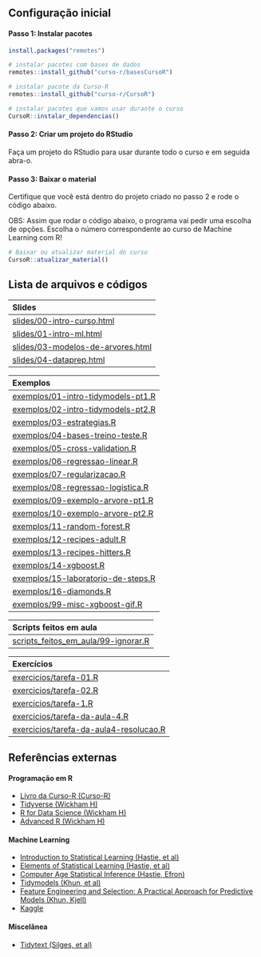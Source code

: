 
<!-- README.md is generated from README.Rmd. Please edit that file -->

## Configuração inicial

#### Passo 1: Instalar pacotes

``` r
install.packages("remotes")

# instalar pacotes com bases de dados
remotes::install_github("curso-r/basesCursoR")

# instalar pacote da Curso-R
remotes::install_github("curso-r/CursoR")

# instalar pacotes que vamos usar durante o curso
CursoR::instalar_dependencias()
```

#### Passo 2: Criar um projeto do RStudio

Faça um projeto do RStudio para usar durante todo o curso e em seguida
abra-o.

#### Passo 3: Baixar o material

Certifique que você está dentro do projeto criado no passo 2 e rode o
código abaixo.

OBS: Assim que rodar o código abaixo, o programa vai pedir uma escolha
de opções. Escolha o número correspondente ao curso de Machine Learning
com R\!

``` r
# Baixar ou atualizar material do curso
CursoR::atualizar_material()
```

## Lista de arquivos e códigos

| Slides                                                                                                                      |
| :-------------------------------------------------------------------------------------------------------------------------- |
| <a href='https://curso-r.github.io/intro-ml-mestre/slides/00-intro-curso.html'>slides/00-intro-curso.html</a>               |
| <a href='https://curso-r.github.io/intro-ml-mestre/slides/01-intro-ml.html'>slides/01-intro-ml.html</a>                     |
| <a href='https://curso-r.github.io/intro-ml-mestre/slides/03-modelos-de-arvores.html'>slides/03-modelos-de-arvores.html</a> |
| <a href='https://curso-r.github.io/intro-ml-mestre/slides/04-dataprep.html'>slides/04-dataprep.html</a>                     |

| Exemplos                                                                                                                               |
| :------------------------------------------------------------------------------------------------------------------------------------- |
| <a href='https://curso-r.github.io/intro-ml-mestre/exemplos/exemplos/01-intro-tidymodels-pt1.R'>exemplos/01-intro-tidymodels-pt1.R</a> |
| <a href='https://curso-r.github.io/intro-ml-mestre/exemplos/exemplos/02-intro-tidymodels-pt2.R'>exemplos/02-intro-tidymodels-pt2.R</a> |
| <a href='https://curso-r.github.io/intro-ml-mestre/exemplos/exemplos/03-estrategias.R'>exemplos/03-estrategias.R</a>                   |
| <a href='https://curso-r.github.io/intro-ml-mestre/exemplos/exemplos/04-bases-treino-teste.R'>exemplos/04-bases-treino-teste.R</a>     |
| <a href='https://curso-r.github.io/intro-ml-mestre/exemplos/exemplos/05-cross-validation.R'>exemplos/05-cross-validation.R</a>         |
| <a href='https://curso-r.github.io/intro-ml-mestre/exemplos/exemplos/06-regressao-linear.R'>exemplos/06-regressao-linear.R</a>         |
| <a href='https://curso-r.github.io/intro-ml-mestre/exemplos/exemplos/07-regularizacao.R'>exemplos/07-regularizacao.R</a>               |
| <a href='https://curso-r.github.io/intro-ml-mestre/exemplos/exemplos/08-regressao-logistica.R'>exemplos/08-regressao-logistica.R</a>   |
| <a href='https://curso-r.github.io/intro-ml-mestre/exemplos/exemplos/09-exemplo-arvore-pt1.R'>exemplos/09-exemplo-arvore-pt1.R</a>     |
| <a href='https://curso-r.github.io/intro-ml-mestre/exemplos/exemplos/10-exemplo-arvore-pt2.R'>exemplos/10-exemplo-arvore-pt2.R</a>     |
| <a href='https://curso-r.github.io/intro-ml-mestre/exemplos/exemplos/11-random-forest.R'>exemplos/11-random-forest.R</a>               |
| <a href='https://curso-r.github.io/intro-ml-mestre/exemplos/exemplos/12-recipes-adult.R'>exemplos/12-recipes-adult.R</a>               |
| <a href='https://curso-r.github.io/intro-ml-mestre/exemplos/exemplos/13-recipes-hitters.R'>exemplos/13-recipes-hitters.R</a>           |
| <a href='https://curso-r.github.io/intro-ml-mestre/exemplos/exemplos/14-xgboost.R'>exemplos/14-xgboost.R</a>                           |
| <a href='https://curso-r.github.io/intro-ml-mestre/exemplos/exemplos/15-laboratorio-de-steps.R'>exemplos/15-laboratorio-de-steps.R</a> |
| <a href='https://curso-r.github.io/intro-ml-mestre/exemplos/exemplos/16-diamonds.R'>exemplos/16-diamonds.R</a>                         |
| <a href='https://curso-r.github.io/intro-ml-mestre/exemplos/exemplos/99-misc-xgboost-gif.R'>exemplos/99-misc-xgboost-gif.R</a>         |

| Scripts feitos em aula                                                                                                                                    |
| :-------------------------------------------------------------------------------------------------------------------------------------------------------- |
| <a href='https://curso-r.github.io/202006-intro-ml/scripts_feitos_em_aula/scripts_feitos_em_aula/99-ignorar.R'>scripts\_feitos\_em\_aula/99-ignorar.R</a> |

| Exercícios                                                                                                                                       |
| :----------------------------------------------------------------------------------------------------------------------------------------------- |
| <a href='https://curso-r.github.io/intro-ml-mestre/exercicios/exercicios/tarefa-01.R'>exercicios/tarefa-01.R</a>                                 |
| <a href='https://curso-r.github.io/intro-ml-mestre/exercicios/exercicios/tarefa-02.R'>exercicios/tarefa-02.R</a>                                 |
| <a href='https://curso-r.github.io/intro-ml-mestre/exercicios/exercicios/tarefa-1.R'>exercicios/tarefa-1.R</a>                                   |
| <a href='https://curso-r.github.io/intro-ml-mestre/exercicios/exercicios/tarefa-da-aula-4.R'>exercicios/tarefa-da-aula-4.R</a>                   |
| <a href='https://curso-r.github.io/intro-ml-mestre/exercicios/exercicios/tarefa-da-aula4-resolucao.R'>exercicios/tarefa-da-aula4-resolucao.R</a> |

## Referências externas

#### Programação em R

  - [Livro da Curso-R (Curso-R)](https://livro.curso-r.com/)
  - [Tidyverse (Wickham H)](https://www.tidyverse.org/)
  - [R for Data Science (Wickham H)](https://r4ds.had.co.nz/)
  - [Advanced R (Wickham H)](https://adv-r.hadley.nz/)

#### Machine Learning

  - [Introduction to Statistical Learning (Hastie, et
    al)](http://faculty.marshall.usc.edu/gareth-james/ISL/ISLR%20Seventh%20Printing.pdf)
  - [Elements of Statistical Learning (Hastie, et
    al)](https://web.stanford.edu/~hastie/Papers/ESLII.pdf)
  - [Computer Age Statistical Inference (Hastie,
    Efron)](https://web.stanford.edu/~hastie/CASI_files/PDF/casi.pdf)
  - [Tidymodels (Khun, et al)](https://www.tidymodels.org/)
  - [Feature Engineering and Selection: A Practical Approach for
    Predictive Models (Khun, Kjell)](http://www.feat.engineering/)
  - [Kaggle](https://www.kaggle.com/)

#### Miscelânea

  - [Tidytext (Silges, et al)](https://www.tidytextmining.com/)
